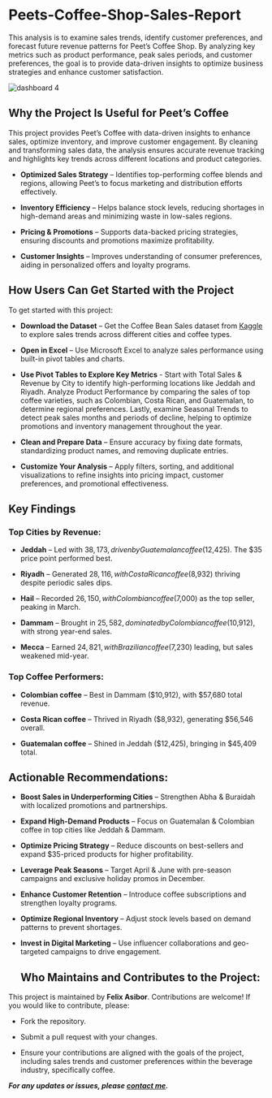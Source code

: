 # Peets-Coffee-Shop-Sales-Report
This analysis is to examine sales trends, identify customer preferences, and forecast future revenue patterns for Peet’s Coffee Shop. By analyzing key metrics such as product performance, peak sales periods, and customer preferences, the goal is to provide data-driven insights to optimize business strategies and enhance customer satisfaction.

![dashboard 4](https://github.com/user-attachments/assets/bec75f89-8fc1-4eb8-81d3-5ce28f38d9d7)

## Why the Project Is Useful for Peet’s Coffee
This project provides Peet’s Coffee with data-driven insights to enhance sales, optimize inventory, and improve customer engagement. By cleaning and transforming sales data, the analysis ensures accurate revenue tracking and highlights key trends across different locations and product categories.

- **Optimized Sales Strategy** – Identifies top-performing coffee blends and regions, allowing Peet’s to focus marketing and distribution efforts effectively.
+ **Inventory Efficiency** – Helps balance stock levels, reducing shortages in high-demand areas and minimizing waste in low-sales regions.
* **Pricing & Promotions** – Supports data-backed pricing strategies, ensuring discounts and promotions maximize profitability.
- **Customer Insights** – Improves understanding of consumer preferences, aiding in personalized offers and loyalty programs.

## How Users Can Get Started with the Project
To get started with this project:

- **Download the Dataset** – Get the Coffee Bean Sales dataset from [Kaggle](https://www.kaggle.com/datasets/halaturkialotaibi/coffee-bean-sales-dataset) to explore sales trends across different cities and coffee types.
+ **Open in Excel** – Use Microsoft Excel to analyze sales performance using built-in pivot tables and charts.
* **Use Pivot Tables to Explore Key Metrics** - Start with Total Sales & Revenue by City to identify high-performing locations like Jeddah and Riyadh. Analyze Product Performance by comparing the sales of top coffee varieties, such as Colombian, Costa Rican, and Guatemalan, to determine regional preferences. Lastly, examine Seasonal Trends to detect peak sales months and periods of decline, helping to optimize promotions and inventory management throughout the year.
- **Clean and Prepare Data** – Ensure accuracy by fixing date formats, standardizing product names, and removing duplicate entries.
+ **Customize Your Analysis** – Apply filters, sorting, and additional visualizations to refine insights into pricing impact, customer preferences, and promotional effectiveness.


## Key Findings
### Top Cities by Revenue:
- **Jeddah** – Led with $38,173, driven by Guatemalan coffee ($12,425). The $35 price point performed best.
+ **Riyadh** – Generated $28,116, with Costa Rican coffee ($8,932) thriving despite periodic sales dips.
* **Hail** – Recorded $26,150, with Colombian coffee ($7,000) as the top seller, peaking in March.
- **Dammam** – Brought in $25,582, dominated by Colombian coffee ($10,912), with strong year-end sales.
+ **Mecca** – Earned $24,821, with Brazilian coffee ($7,230) leading, but sales weakened mid-year.

### Top Coffee Performers:
- **Colombian coffee** – Best in Dammam ($10,912), with $57,680 total revenue.
+ **Costa Rican coffee** – Thrived in Riyadh ($8,932), generating $56,546 overall.
* **Guatemalan coffee** – Shined in Jeddah ($12,425), bringing in $45,409 total.

## Actionable Recommendations:
+ **Boost Sales in Underperforming Cities** – Strengthen Abha & Buraidah with localized promotions and partnerships.
- **Expand High-Demand Products** – Focus on Guatemalan & Colombian coffee in top cities like Jeddah & Dammam.
* **Optimize Pricing Strategy** – Reduce discounts on best-sellers and expand $35-priced products for higher profitability.
+ **Leverage Peak Seasons** – Target April & June with pre-season campaigns and exclusive holiday promos in December.
- **Enhance Customer Retention** – Introduce coffee subscriptions and strengthen loyalty programs.
* **Optimize Regional Inventory** – Adjust stock levels based on demand patterns to prevent shortages.
+ **Invest in Digital Marketing** – Use influencer collaborations and geo-targeted campaigns to drive engagement.
  
  ## Who Maintains and Contributes to the Project:
This project is maintained by **Felix Asibor**. Contributions are welcome! If you would like to contribute, please:

+ Fork the repository.
- Submit a pull request with your changes.
* Ensure your contributions are aligned with the goals of the project, including sales trends and customer preferences within the beverage industry, specifically coffee.
  
***For any updates or issues, please [contact me](asiborfelix@gmail.com).***
